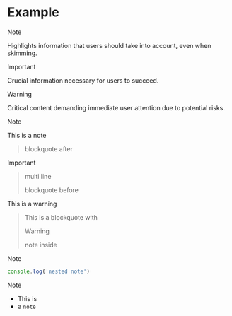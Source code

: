 # Example

> [!NOTE]
> Highlights information that users should take into account, even when skimming.

> [!IMPORTANT]
> Crucial information necessary for users to succeed.

> [!WARNING]
> Critical content demanding immediate user attention due to potential risks.

> [!NOTE]
> This is a note
>
> > blockquote
> > after

> [!IMPORTANT]
>
> > multi line
> >
> > blockquote before
>
> This is a warning

> This is a blockquote with
>
> > [!WARNING]
> > note inside

> [!NOTE]
>
> ```js
> console.log('nested note')
> ```
>
> > [!NOTE]
> >
> > - This is
> > - a `note`
